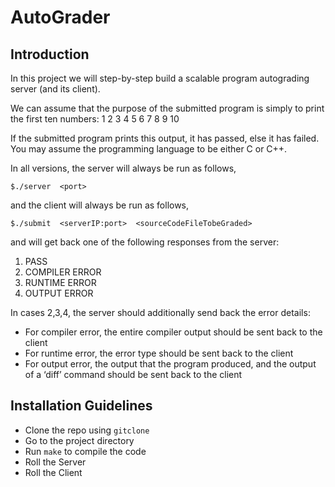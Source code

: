 # AutoGrader
## Introduction
In this project we will step-by-step build a scalable program autograding server (and its client). 

We can assume that the purpose of the submitted program is simply to print the first ten numbers:
1 2 3 4 5 6 7 8 9 10

If the submitted program prints this output, it has passed, else it has failed. You may assume the programming language to be either C or C++.

In all versions, the server will always be run as follows,

`$./server  <port>`

and the client will always be run as follows, 

`$./submit  <serverIP:port>  <sourceCodeFileTobeGraded>`

and will get back one of the following responses from the server:
1.  PASS
2.  COMPILER ERROR
3.  RUNTIME ERROR
4.  OUTPUT ERROR

In cases 2,3,4, the server should additionally send back the error details:
-  For compiler error, the entire compiler output should be sent back to the client
-  For runtime error, the error type should be sent back to the client
-  For output error, the output that the program produced, and the output of a ‘diff’ command  should be sent back to the client


## Installation Guidelines 
-  Clone the repo using `gitclone`
-  Go to the project directory
-  Run `make` to compile the code 
-  Roll the Server 
-  Roll the Client

